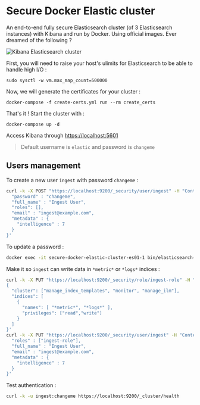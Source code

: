 # Secure Docker Elastic cluster

An end-to-end fully secure Elasticsearch cluster (of 3 Elasticsearch instances) with Kibana and run by Docker. Using official images. Ever dreamed of the following ?

![Kibana Elasticsearch cluster](./images/kibana_elasticsearch_cluster.png)

First, you will need to raise your host's ulimits for Elasticsearch to be able to handle high I/O :

```console
sudo sysctl -w vm.max_map_count=500000
```

Now, we will generate the certificates for your cluster :

```console
docker-compose -f create-certs.yml run --rm create_certs
```

That's it ! Start the cluster with :

```console
docker-compose up -d
```

Access Kibana through [https://localhost:5601](https://localhost:5601)

> Default username is `elastic` and password is `changeme`

## Users management

To create a new user `ingest` with password `changeme` :

```bash
curl -k -X POST "https://localhost:9200/_security/user/ingest" -H "Content-Type: application/json" -u elastic:changeme -d '{
  "password" : "changeme",
  "full_name" : "Ingest User",
  "roles": [],
  "email" : "ingest@example.com",
  "metadata" : {
    "intelligence" : 7
  }
}'
```

To update a password :

```bash
docker exec -it secure-docker-elastic-cluster-es01-1 bin/elasticsearch-users passwd admin
```

Make it so `ingest` can write data in `*metric*` or `*logs*` indices :

```bash
curl -k -X PUT "https://localhost:9200/_security/role/ingest-role" -H "Content-Type: application/json" -u elastic:changeme -d'
{
  "cluster": ["manage_index_templates", "monitor", "manage_ilm"],
  "indices": [
    {
      "names": [ "*metric*", "*logs*" ],
      "privileges": ["read","write"]
    }
  ]
}'
curl -k -X PUT "https://localhost:9200/_security/user/ingest" -H "Content-Type: application/json" -u elastic:changeme -d '{
  "roles" : ["ingest-role"],
  "full_name" : "Ingest User",
  "email" : "ingest@example.com",
  "metadata" : {
    "intelligence" : 7
  }
}'
```

Test authentication :

```bash
curl -k -u ingest:changeme https://localhost:9200/_cluster/health
```

